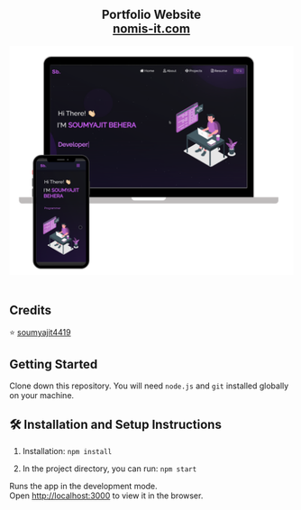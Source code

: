 <h2 align="center">
  Portfolio Website<br/>
  <a href="https://nomis-it.com/" target="_blank">nomis-it.com</a>
</h2>
<div align="center">
  <img alt="Demo" src="./Images/readme-img1.png" />
</div>

<br/>

## Credits

⭐️ [soumyajit4419](https://github.com/soumyajit4419/Portfolio)

## Getting Started

Clone down this repository. You will need `node.js` and `git` installed globally on your machine.

## 🛠 Installation and Setup Instructions

1. Installation: `npm install`

2. In the project directory, you can run: `npm start`

Runs the app in the development mode.\
Open [http://localhost:3000](http://localhost:3000) to view it in the browser.